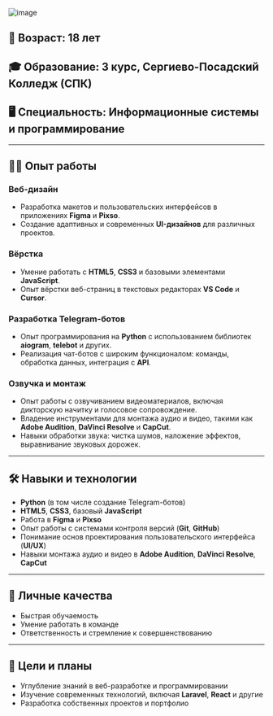 ![image](https://github.com/user-attachments/assets/5b8659d2-b711-424f-84d9-f8ac00264757)

## 📅 Возраст: 18 лет  
## 🎓 Образование: 3 курс, Сергиево-Посадский Колледж (СПК)  
## 🖥️ Специальность: Информационные системы и программирование  

---

## 🧑‍💻 Опыт работы  

### **Веб-дизайн**  
- Разработка макетов и пользовательских интерфейсов в приложениях **Figma** и **Pixso**.  
- Создание адаптивных и современных **UI-дизайнов** для различных проектов.  

### **Вёрстка**  
- Умение работать с **HTML5**, **CSS3** и базовыми элементами **JavaScript**.  
- Опыт вёрстки веб-страниц в текстовых редакторах **VS Code** и **Cursor**.  

### **Разработка Telegram-ботов**  
- Опыт программирования на **Python** с использованием библиотек **aiogram**, **telebot** и других.  
- Реализация чат-ботов с широким функционалом: команды, обработка данных, интеграция с **API**.  

### **Озвучка и монтаж**  
- Опыт работы с озвучиванием видеоматериалов, включая дикторскую начитку и голосовое сопровождение.  
- Владение инструментами для монтажа аудио и видео, такими как **Adobe Audition**, **DaVinci Resolve** и **CapCut**.  
- Навыки обработки звука: чистка шумов, наложение эффектов, выравнивание звуковых дорожек.  

---

## 🛠️ Навыки и технологии  
- **Python** (в том числе создание Telegram-ботов)  
- **HTML5**, **CSS3**, базовый **JavaScript**  
- Работа в **Figma** и **Pixso**  
- Опыт работы с системами контроля версий (**Git**, **GitHub**)  
- Понимание основ проектирования пользовательского интерфейса (**UI/UX**)  
- Навыки монтажа аудио и видео в **Adobe Audition**, **DaVinci Resolve**, **CapCut**  

---

## 🌟 Личные качества  
- Быстрая обучаемость  
- Умение работать в команде  
- Ответственность и стремление к совершенствованию  

---

## 🎯 Цели и планы  
- Углубление знаний в веб-разработке и программировании  
- Изучение современных технологий, включая **Laravel**, **React** и другие  
- Разработка собственных проектов и портфолио  


